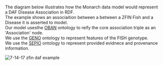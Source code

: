 The diagram below illustrates how the Monarch data model would represent a DAF Disease Association in RDF.  
The example shows an associaition between a between a ZFIN Fish and a Disease it is asserted to model.  
Our model usesthe [OBAN](https://github.com/EBISPOT/OBAN) ontology to reify the core association triple as an 'Association' node.  
We use the [GENO](https://github.com/monarch-initiative/GENO-ontology) ontology to represent features of the FISH genotype.  
We use the [SEPIO](https://github.com/monarch-initiative/SEPIO-ontology) ontology to represent provided evidnece and provenance information.  

![7-14-17 zfin daf example](https://github.com/monarch-initiative/ingest-artifacts/blob/master/sources/DAF/7-14-17%20ZFIN%20DAF%20example.jpg)
